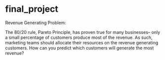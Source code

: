 # final_project

Revenue Generating Problem:

The 80/20 rule, Pareto Principle, has proven true for many businesses– only a small percentage of customers produce most of the revenue. As such, marketing teams should allocate their resources on the revenue generating customers. How can you predict which customers will generate the most revenue?


